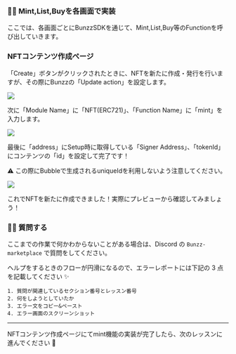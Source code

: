 ### 👩‍💻 **Mint,List,Buyを各画面で実装**

ここでは、各画面ごとにBunzzSDKを通じて、Mint,List,Buy等のFunctionを呼び出していきます。

### NFTコンテンツ作成ページ

「Create」ボタンがクリックされたときに、NFTを新たに作成・発行を行いますが、その際にBunzzの「Update action」を設定します。

![](/public/images/99-NFT-MarketPlace/section-4/4_1_1.png)

次に「Module Name」に「NFT(ERC721)」、「Function Name」に「mint」を入力します。

![](/public/images/99-NFT-MarketPlace/section-4/4_1_2.png)

最後に「address」にSetup時に取得している「Signer Address」、「tokenId」にコンテンツの「id」を設定して完了です！

⚠️ この際にBubbleで生成されるuniqueIdを利用しないよう注意してください。

![](/public/images/99-NFT-MarketPlace/section-4/4_1_3.png)

これでNFTを新たに作成できました！実際にプレビューから確認してみましょう！


### 🙋‍♂️ 質問する

ここまでの作業で何かわからないことがある場合は、Discord の `Bunzz-marketplace` で質問をしてください。

ヘルプをするときのフローが円滑になるので、エラーレポートには下記の 3 点を記載してください ✨

    1. 質問が関連しているセクション番号とレッスン番号
    2. 何をしようとしていたか
    3. エラー文をコピー&ペースト
    4. エラー画面のスクリーンショット


* * *

NFTコンテンツ作成ページにてmint機能の実装が完了したら、次のレッスンに進んでください 🎉
